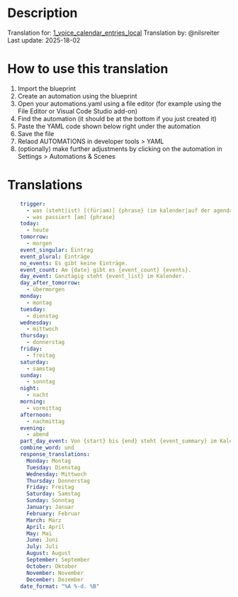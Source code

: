# Description

Translation for: [1_voice_calendar_entries_local](/calendar/1_voice_calendar_entries_local.yaml)
Translation by: @nilsreiter
Last update: 2025-18-02

# How to use this translation

1. Import the blueprint
2. Create an automation using the blueprint
3. Open your automations.yaml using a file editor (for example using the File Editor or Visual Code Studio add-on)
4. Find the automation (it should be at the bottom if you just created it)
5. Paste the YAML code shown below right under the automation
5. Save the file
6. Relaod AUTOMATIONS in developer tools > YAML
7. (optionally) make further adjustments by clicking on the automation in Settings > Automations & Scenes

# Translations

```yaml
    trigger:
      - was (steht|ist) [(für|am)] {phrase} (im kalender|auf der agenda)
      - was passiert [am] {phrase}
    today:
      - heute
    tomorrow:
      - morgen
    event_singular: Eintrag
    event_plural: Einträge
    no_events: Es gibt keine Einträge.
    event_count: Am {date} gibt es {event_count} {events}.
    day_event: Ganztägig steht {event_list} im Kalender.
    day_after_tomorrow:
      - übermorgen
    monday:
      - montag
    tuesday:
      - dienstag
    wednesday:
      - mittwoch
    thursday:
      - donnerstag
    friday:
      - freitag
    saturday:
      - samstag
    sunday:
      - sonntag
    night:
      - nacht
    morning:
      - vormittag
    afternoon:
      - nachmittag
    evening:
      - abend
    part_day_event: Von {start} bis {end} steht {event_summary} im Kalender.
    combine_word: und
    response_translations:
      Monday: Montag
      Tuesday: Dienstag
      Wednesday: Mittwoch
      Thursday: Donnerstag
      Friday: Freitag
      Saturday: Samstag
      Sunday: Sonntag
      January: Januar
      February: Februar
      March: März
      April: April
      May: Mai
      June: Juni
      July: Juli
      August: August
      September: September
      October: Oktober
      November: November
      December: Dezember
    date_format: "%A %-d. %B"

```
